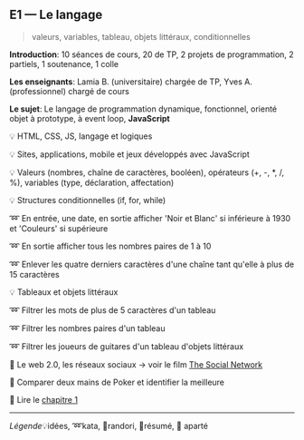 ## E1 — Le langage
> valeurs, variables, tableau, objets littéraux, conditionnelles

__Introduction__: 10 séances de cours, 20 de TP, 2 projets de programmation, 2 partiels, 1 soutenance, 1 colle

__Les enseignants__: Lamia B. (universitaire) chargée de TP, Yves A. (professionnel) chargé de cours

__Le sujet__: Le langage de programmation dynamique, fonctionnel, orienté objet à prototype, à event loop, __JavaScript__

:bulb: HTML, CSS, JS, langage et logiques

:bulb: Sites, applications, mobile et jeux développés avec JavaScript

:bulb: Valeurs (nombres, chaîne de caractères, booléen), opérateurs (+, -, *, /, %), variables (type, déclaration, affectation)

:bulb: Structures conditionnelles (if, for, while)

:loop: En entrée, une date, en sortie afficher 'Noir et Blanc' si inférieure à 1930 et 'Couleurs' si supérieure

:loop: En sortie afficher tous les nombres paires de 1 à 10

:loop: Enlever les quatre derniers caractères d'une chaîne tant qu'elle à plus de 15 caractères

:bulb: Tableaux et objets littéraux

:loop: Filtrer les mots de plus de 5 caractères d'un tableau

:loop: Filtrer les nombres paires d'un tableau

:loop: Filtrer les joueurs de guitares d'un tableau d'objets littéraux

:cookie: Le web 2.0, les réseaux sociaux → voir le film [The Social Network](http://www.senscritique.com/film/The_Social_Network/394207)

:beginner: Comparer deux mains de Poker et identifier la meilleure

:closed_book: Lire le [chapitre 1](https://goo.gl/QbZSn8#heading=h.if8cr9oewryj)

---

_Légende_:bulb:idées, :loop:kata, :beginner:randori, :closed_book:résumé, :cookie: aparté

